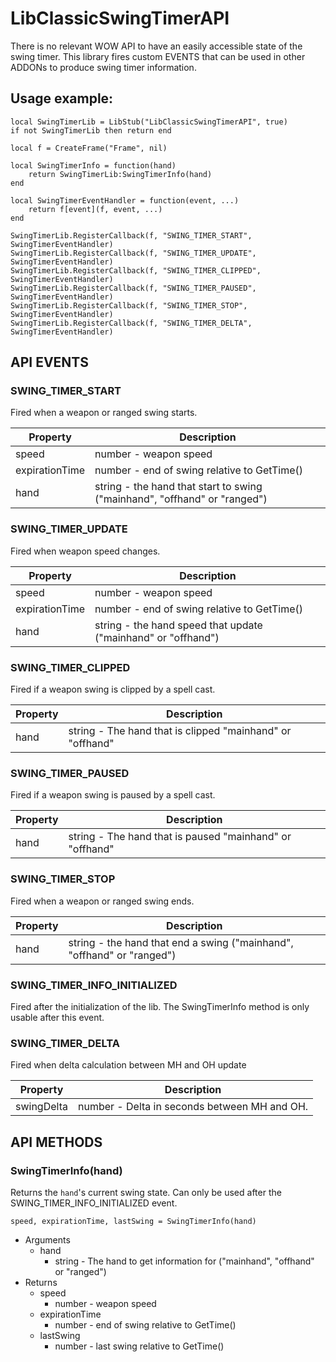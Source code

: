 # LibClassicSwingTimerAPI

There is no relevant WOW API to have an easily accessible state of the swing timer. This library fires custom EVENTS that can be used in other ADDONs to produce swing timer information.

## Usage example:

```
local SwingTimerLib = LibStub("LibClassicSwingTimerAPI", true)
if not SwingTimerLib then return end

local f = CreateFrame("Frame", nil)

local SwingTimerInfo = function(hand)
    return SwingTimerLib:SwingTimerInfo(hand)
end

local SwingTimerEventHandler = function(event, ...)
    return f[event](f, event, ...)
end

SwingTimerLib.RegisterCallback(f, "SWING_TIMER_START", SwingTimerEventHandler)
SwingTimerLib.RegisterCallback(f, "SWING_TIMER_UPDATE", SwingTimerEventHandler)
SwingTimerLib.RegisterCallback(f, "SWING_TIMER_CLIPPED", SwingTimerEventHandler)
SwingTimerLib.RegisterCallback(f, "SWING_TIMER_PAUSED", SwingTimerEventHandler)
SwingTimerLib.RegisterCallback(f, "SWING_TIMER_STOP", SwingTimerEventHandler)
SwingTimerLib.RegisterCallback(f, "SWING_TIMER_DELTA", SwingTimerEventHandler)

```

## API EVENTS

### SWING_TIMER_START

Fired when a weapon or ranged swing starts.

| Property | Description |  
| ----------- | ----------- |
| speed | number - weapon speed |
| expirationTime | number - end of swing relative to GetTime() |
| hand | string - the hand that start to swing ("mainhand", "offhand" or "ranged") |

### SWING_TIMER_UPDATE

Fired when weapon speed changes.

| Property | Description |  
| ----------- | ----------- |
| speed | number - weapon speed |
| expirationTime | number - end of swing relative to GetTime() |
| hand | string - the hand speed that update ("mainhand" or "offhand") |

### SWING_TIMER_CLIPPED

Fired if a weapon swing is clipped by a spell cast.

| Property | Description |  
| ----------- | ----------- |
| hand | string - The hand that is clipped "mainhand" or "offhand" |

### SWING_TIMER_PAUSED

Fired if a weapon swing is paused by a spell cast.

| Property | Description |  
| ----------- | ----------- |
| hand | string - The hand that is paused "mainhand" or "offhand" |

### SWING_TIMER_STOP

Fired when a weapon or ranged swing ends.

| Property | Description |  
| ----------- | ----------- |
| hand | string - the hand that end a swing ("mainhand", "offhand" or "ranged") |

### SWING_TIMER_INFO_INITIALIZED

Fired after the initialization of the lib. The SwingTimerInfo method is only usable after this event.

### SWING_TIMER_DELTA

Fired when delta calculation between MH and OH update

| Property | Description |  
| ----------- | ----------- |
| swingDelta | number - Delta in seconds between MH and OH. |

## API METHODS

### SwingTimerInfo(hand)

Returns the `hand`'s current swing state. Can only be used after the SWING_TIMER_INFO_INITIALIZED event.

```
speed, expirationTime, lastSwing = SwingTimerInfo(hand)
```

- Arguments
    - hand
        - string - The hand to get information for ("mainhand", "offhand" or "ranged")
- Returns
    - speed
        - number - weapon speed
    - expirationTime
        - number - end of swing relative to GetTime()
    - lastSwing
        - number - last swing relative to GetTime()
